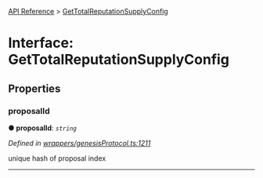 [API Reference](../README.md) > [GetTotalReputationSupplyConfig](../interfaces/GetTotalReputationSupplyConfig.md)



# Interface: GetTotalReputationSupplyConfig


## Properties
<a id="proposalId"></a>

###  proposalId

**●  proposalId**:  *`string`* 

*Defined in [wrappers/genesisProtocol.ts:1211](https://github.com/daostack/arc.js/blob/f343aa24/lib/wrappers/genesisProtocol.ts#L1211)*



unique hash of proposal index




___


